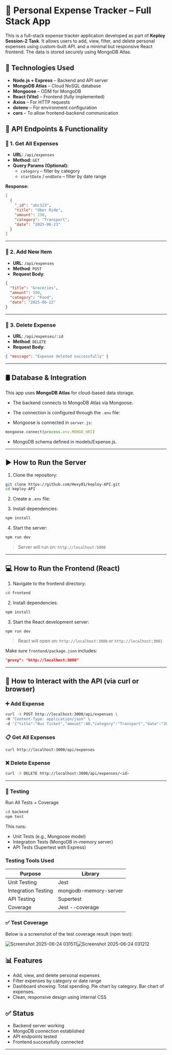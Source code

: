 # 💸 Personal Expense Tracker – Full Stack App

This is a full-stack expense tracker application developed as part of **Keploy Session-2 Task**. It allows users to add, view, filter, and delete personal expenses using custom-built API. and a minimal but responsive React frontend. The data is stored securely using MongoDB Atlas.

## 🧰 Technologies Used
- **Node.js + Express** – Backend and API server  
- **MongoDB Atlas** – Cloud NoSQL database  
- **Mongoose** – ODM for MongoDB  
- **React (Vite)** – Frontend (fully implemented)  
- **Axios** – For HTTP requests  
- **dotenv** – For environment configuration  
- **cors** – To allow frontend-backend communication

## 📌 API Endpoints & Functionality

### 🔹 1. Get All Expenses  
- **URL:** `/api/expenses`  
- **Method:** `GET`  
- **Query Params (Optional):**  
  - `category` – filter by category  
  - `startDate` / `endDate` – filter by date range  

**Response:**  
```json
[
  {
    "_id": "abc123",
    "title": "Uber Ride",
    "amount": 250,
    "category": "Transport",
    "date": "2025-06-23"
  }
]
```
---

### 🔹 2. Add New Item

- **URL**: `/api/expenses`
- **Method**: `POST`
- **Request Body**:
```json
{
  "title": "Groceries",
  "amount": 500,
  "category": "Food",
  "date": "2025-06-22"
}

```

---

### 🔹 3. Delete Expense

- **URL**: `/api/expenses/:id`
- **Method**: `DELETE`
- **Request Body**:
```json
{ "message": "Expense deleted successfully" }
```

---

## 🛢 Database & Integration

This app uses **MongoDB Atlas** for cloud-based data storage.

- The backend connects to MongoDB Atlas via Mongoose.
- The connection is configured through the `.env` file:

- Mongoose is connected in `server.js`:
```js
mongoose.connect(process.env.MONGO_URI)
```
- MongoDB schema defined in models/Expense.js.
---

## ▶️ How to Run the Server

1. Clone the repository:
```bash
git clone https://github.com/Hexy01/keploy-API.git
cd keploy-API
```

2. Create a `.env` file:


3. Install dependencies:
```bash
npm install
```

4. Start the server:
```bash
npm run dev

```

> Server will run on: `http://localhost:5000`

---

## 💻 How to Run the Frontend (React)

1. Navigate to the frontend directory:
```bash
cd frontend
```

2. Install dependencies:
```bash
npm install
```

3. Start the React development server:
```bash
npm run dev
```

> React will open on: `http://localhost:3000` or `http://localhost:3001`

Make sure `frontend/package.json` includes:
```json
"proxy": "http://localhost:3000"
```

---

## 📡 How to Interact with the API (via curl or browser)

### ➕ Add Expense

```bash
curl -X POST http://localhost:3000/api/expenses \
-H "Content-Type: application/json" \
-d '{"title":"Bus Ticket","amount":40,"category":"Transport","date":"2025-06-24"}'

```

### 📋 Get All Expenses

```bash
curl http://localhost:3000/api/expenses
```

### ❌ Delete Expense

```bash
curl -X DELETE http://localhost:3000/api/expenses/<id>
```
---

### 🧪 Testing

Run All Tests + Coverage
```bash
cd backend
npm test
```
This runs:

- Unit Tests (e.g., Mongoose model)
- Integration Tests (MongoDB in-memory server)
- API Tests (Supertest with Express)

### Testing Tools Used

| Purpose             | Library               |
| ------------------- | --------------------- |
| Unit Testing        | Jest                  |
| Integration Testing | mongodb-memory-server |
| API Testing         | Supertest             |
| Coverage            | Jest --coverage       |


### ✅ Test Coverage
Below is a screenshot of the test coverage result (npm test):

![Screenshot 2025-06-24 031511](https://github.com/user-attachments/assets/f5d1bdc9-6136-4dfb-92b0-340792b237ee)![Screenshot 2025-06-24 031212](https://github.com/user-attachments/assets/1b680058-0a4c-4bfb-a033-ade54b4c5f7a)



## 📊 Features
- Add, view, and delete personal expenses
- Filter expenses by category or date range
- Dashboard showing:
  Total spending.
  Pie chart by category.
  Bar chart of expenses. 
- Clean, responsive design using internal CSS

## ✅ Status

- Backend server working
- MongoDB connection established
- API endpoints tested
- Frontend successfully connected

---

